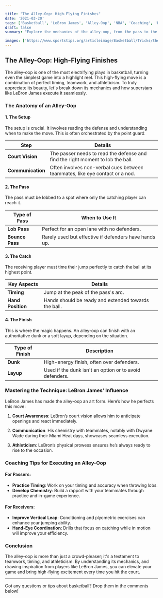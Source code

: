 ```yaml
---

title: "The Alley-Oop: High-Flying Finishes"
date: '2021-03-20'
tags: ['Basketball', 'LeBron James', 'Alley-Oop', 'NBA', 'Coaching', 'Player Techniques', 'High-Flying Moves', 'Passing', 'Finishing']
draft: false
summary: "Explore the mechanics of the alley-oop, from the pass to the finish, and how players like LeBron James execute it with precision and flair."

images: ['https://www.sportstips.org/articleimage/Basketball/Tricks/the_alley_oop_high_flying_finishes.webp']
---
```


## The Alley-Oop: High-Flying Finishes

The alley-oop is one of the most electrifying plays in basketball, turning even the simplest game into a highlight reel. This high-flying move is a combination of perfect timing, teamwork, and athleticism. To truly appreciate its beauty, let's break down its mechanics and how superstars like LeBron James execute it seamlessly.

### The Anatomy of an Alley-Oop

#### 1. The Setup

The setup is crucial. It involves reading the defense and understanding when to make the move. This is often orchestrated by the point guard:

| **Step**         | **Details**                                                                 |
|------------------|-----------------------------------------------------------------------------|
| **Court Vision** | The passer needs to read the defense and find the right moment to lob the ball. |
| **Communication**| Often involves non-verbal cues between teammates, like eye contact or a nod.  |

#### 2. The Pass

The pass must be lobbed to a spot where only the catching player can reach it.

| **Type of Pass** | **When to Use It**                      |
|------------------|-----------------------------------------|
| **Lob Pass**     | Perfect for an open lane with no defenders.     |
| **Bounce Pass**  | Rarely used but effective if defenders have hands up. |

#### 3. The Catch

The receiving player must time their jump perfectly to catch the ball at its highest point.

| **Key Aspects**          | **Details**                                         |
|--------------------------|-----------------------------------------------------|
| **Timing**               | Jump at the peak of the pass's arc.                 |
| **Hand Position**        | Hands should be ready and extended towards the ball.|

#### 4. The Finish

This is where the magic happens. An alley-oop can finish with an authoritative dunk or a soft layup, depending on the situation.

| **Type of Finish** | **Description**                                |
|--------------------|------------------------------------------------|
| **Dunk**           | High-energy finish, often over defenders.      |
| **Layup**          | Used if the dunk isn't an option or to avoid defenders.|

### Mastering the Technique: LeBron James' Influence

LeBron James has made the alley-oop an art form. Here’s how he perfects this move:

1. **Court Awareness**:
   LeBron’s court vision allows him to anticipate openings and react immediately.

2. **Communication**:
   His chemistry with teammates, notably with Dwyane Wade during their Miami Heat days, showcases seamless execution.

3. **Athleticism**:
   LeBron’s physical prowess ensures he’s always ready to rise to the occasion.

### Coaching Tips for Executing an Alley-Oop

#### For Passers:

- **Practice Timing**:
  Work on your timing and accuracy when throwing lobs.
- **Develop Chemistry**:
  Build a rapport with your teammates through practice and in-game experience.

#### For Receivers:

- **Improve Vertical Leap**:
  Conditioning and plyometric exercises can enhance your jumping ability.
- **Hand-Eye Coordination**:
  Drills that focus on catching while in motion will improve your efficiency.

### Conclusion

The alley-oop is more than just a crowd-pleaser; it's a testament to teamwork, timing, and athleticism. By understanding its mechanics, and drawing inspiration from players like LeBron James, you can elevate your game and bring high-flying excitement every time you hit the court.

---

Got any questions or tips about basketball? Drop them in the comments below!